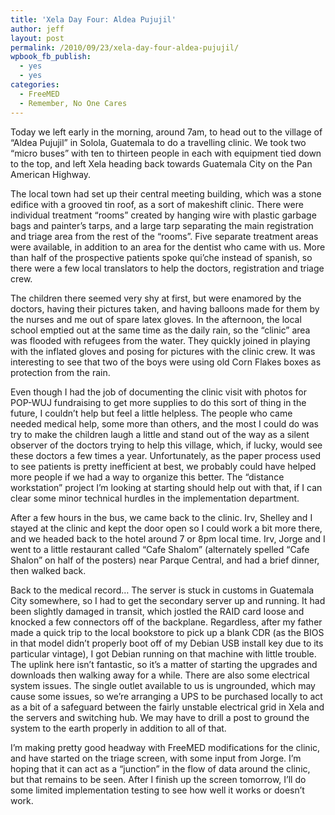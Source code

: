 ```yaml
---
title: 'Xela Day Four: Aldea Pujujil'
author: jeff
layout: post
permalink: /2010/09/23/xela-day-four-aldea-pujujil/
wpbook_fb_publish:
  - yes
  - yes
categories:
  - FreeMED
  - Remember, No One Cares
---
```


Today we left early in the morning, around 7am, to head out to the village of “Aldea Pujujil” in Solola, Guatemala to do a travelling clinic. We took two “micro buses” with ten to thirteen people in each with equipment tied down to the top, and left Xela heading back towards Guatemala City on the Pan American Highway.

The local town had set up their central meeting building, which was a stone edifice with a grooved tin roof, as a sort of makeshift clinic. There were individual treatment “rooms” created by hanging wire with plastic garbage bags and painter’s tarps, and a large tarp separating the main registration and triage area from the rest of the “rooms”. Five separate treatment areas were available, in addition to an area for the dentist who came with us. More than half of the prospective patients spoke qui’che instead of spanish, so there were a few local translators to help the doctors, registration and triage crew.

The children there seemed very shy at first, but were enamored by the doctors, having their pictures taken, and having balloons made for them by the nurses and me out of spare latex gloves. In the afternoon, the local school emptied out at the same time as the daily rain, so the “clinic” area was flooded with refugees from the water. They quickly joined in playing with the inflated gloves and posing for pictures with the clinic crew. It was interesting to see that two of the boys were using old Corn Flakes boxes as protection from the rain.

Even though I had the job of documenting the clinic visit with photos for POP-WUJ fundraising to get more supplies to do this sort of thing in the future, I couldn’t help but feel a little helpless. The people who came needed medical help, some more than others, and the most I could do was try to make the children laugh a little and stand out of the way as a silent observer of the doctors trying to help this village, which, if lucky, would see these doctors a few times a year. Unfortunately, as the paper process used to see patients is pretty inefficient at best, we probably could have helped more people if we had a way to organize this better. The “distance workstation” project I’m looking at starting should help out with that, if I can clear some minor technical hurdles in the implementation department.

After a few hours in the bus, we came back to the clinic. Irv, Shelley and I stayed at the clinic and kept the door open so I could work a bit more there, and we headed back to the hotel around 7 or 8pm local time. Irv, Jorge and I went to a little restaurant called “Cafe Shalom” (alternately spelled “Cafe Shalon” on half of the posters) near Parque Central, and had a brief dinner, then walked back.

Back to the medical record… The server is stuck in customs in Guatemala City somewhere, so I had to get the secondary server up and running. It had been slightly damaged in transit, which jostled the RAID card loose and knocked a few connectors off of the backplane. Regardless, after my father made a quick trip to the local bookstore to pick up a blank CDR (as the BIOS in that model didn’t properly boot off of my Debian USB install key due to its particular vintage), I got Debian running on that machine with little trouble. The uplink here isn’t fantastic, so it’s a matter of starting the upgrades and downloads then walking away for a while. There are also some electrical system issues. The single outlet available to us is ungrounded, which may cause some issues, so we’re arranging a UPS to be purchased locally to act as a bit of a safeguard between the fairly unstable electrical grid in Xela and the servers and switching hub. We may have to drill a post to ground the system to the earth properly in addition to all of that.

I’m making pretty good headway with FreeMED modifications for the clinic, and have started on the triage screen, with some input from Jorge. I’m hoping that it can act as a “junction” in the flow of data around the clinic, but that remains to be seen. After I finish up the screen tomorrow, I’ll do some limited implementation testing to see how well it works or doesn’t work.

